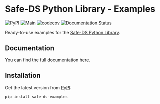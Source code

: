 # Safe-DS Python Library - Examples

[![PyPI](https://img.shields.io/pypi/v/safe-ds-examples)](https://pypi.org/project/safe-ds-examples)
[![Main](https://github.com/Safe-DS/Stdlib-Examples/actions/workflows/main.yml/badge.svg)](https://github.com/Safe-DS/Stdlib-Examples/actions/workflows/main.yml)
[![codecov](https://codecov.io/gh/Safe-DS/Stdlib-Examples/branch/main/graph/badge.svg?token=X5CU9V952H)](https://codecov.io/gh/Safe-DS/Stdlib-Examples)
[![Documentation Status](https://readthedocs.org/projects/stdlib-examples/badge/?version=latest)](https://stdlib-examples.safe-ds.com)

Ready-to-use examples for the [Safe-DS Python Library](https://github.com/Safe-DS/Stdlib).

## Documentation

You can find the full documentation [here](https://stdlib-examples.safe-ds.com).

## Installation

Get the latest version from [PyPI](https://pypi.org/project/safe-ds-examples):

```shell
pip install safe-ds-examples
```
